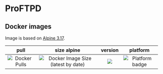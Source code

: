 # ProFTPD

## Docker images

Image is based on [Alpine 3.17](https://hub.docker.com/repository/docker/johann8/proftpd/general).

| pull | size alpine | version | platform |
|:---------------------------------:|:--------------------------------:|:----------------------------------:|:--------------------------------:|
| ![Docker Pulls](https://img.shields.io/docker/pulls/johann8/proftpd?style=flat-square) | ![Docker Image Size (latest by date)](https://img.shields.io/docker/image-size/johann8/proftpd/latest) | [![](https://img.shields.io/docker/v/johann8/proftpd?sort=date)](https://hub.docker.com/r/johann8/proftpd/tags "Version badge") | ![](https://img.shields.io/badge/platform-amd64-blue "Platform badge") |

